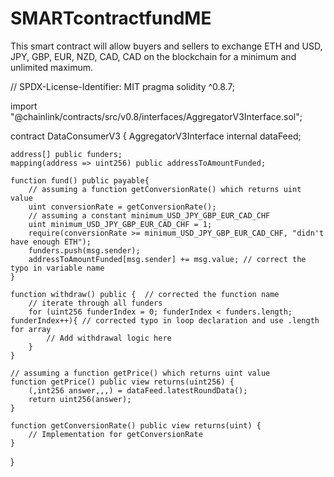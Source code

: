 # SMARTcontractfundME
This smart contract will allow buyers and sellers to exchange ETH and USD, JPY, GBP, EUR, NZD, CAD, CAD on the blockchain for a minimum and unlimited maximum.  

// SPDX-License-Identifier: MIT
pragma solidity ^0.8.7;

import "@chainlink/contracts/src/v0.8/interfaces/AggregatorV3Interface.sol";

contract DataConsumerV3 {
    AggregatorV3Interface internal dataFeed;

    address[] public funders;
    mapping(address => uint256) public addressToAmountFunded;

    function fund() public payable{
        // assuming a function getConversionRate() which returns uint value
        uint conversionRate = getConversionRate();
        // assuming a constant minimum_USD_JPY_GBP_EUR_CAD_CHF
        uint minimum_USD_JPY_GBP_EUR_CAD_CHF = 1; 
        require(conversionRate >= minimum_USD_JPY_GBP_EUR_CAD_CHF, "didn't have enough ETH"); 
        funders.push(msg.sender);
        addressToAmountFunded[msg.sender] += msg.value; // correct the typo in variable name
    }

    function withdraw() public {  // corrected the function name
        // iterate through all funders
        for (uint256 funderIndex = 0; funderIndex < funders.length; funderIndex++){ // corrected typo in loop declaration and use .length for array
            // Add withdrawal logic here
        }
    }

    // assuming a function getPrice() which returns uint value
    function getPrice() public view returns(uint256) {
        (,int256 answer,,,) = dataFeed.latestRoundData();
        return uint256(answer);
    }
    
    function getConversionRate() public view returns(uint) {
        // Implementation for getConversionRate
    }
}
